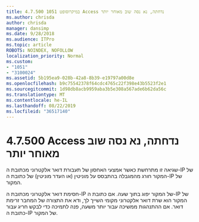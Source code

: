 ```yaml
---
title: במיקרוסופט 1051 4.7.500 Access נדחתה, נא נסה שוב מאוחר יותר
ms.author: chrisda
author: chrisda
manager: dansimp
ms.date: 9/28/2018
ms.audience: ITPro
ms.topic: article
ROBOTS: NOINDEX, NOFOLLOW
localization_priority: Normal
ms.custom:
- "1051"
- "3100024"
ms.assetid: 5b195ea9-028b-42a8-8b39-e19797a00d8e
ms.openlocfilehash: b9c75542378f64cdc4765c22f398e43b5523f2e1
ms.sourcegitcommit: 1d98db8acb9959aba3b5e308a567ade6b62da56c
ms.translationtype: MT
ms.contentlocale: he-IL
ms.lasthandoff: 08/22/2019
ms.locfileid: "36517140"
---
```

# <a name="47500-access-denied-please-try-again-later"></a>4.7.500 Access נדחתה, נא נסה שוב מאוחר יותר

שגיאה זו מתרחשת כאשר אמצעי האחסון של תעבורת דואר אלקטרוני מכתובת ה-IP של המקור חורג מהמגבלה בהתבסס על מוניטין (או העדר מוניטין) של כתובת ה-IP של המקור.

חסימת דואר אלקטרוני מכתובת ה-IP של המקור יפוג בתוך שעה. אם כתובת ה-IP של המקור הוא שרת דואר אלקטרוני מקומי השייך לך, ודא את התצורה של המחבר זרימת דואר. אם ההתנהגות ממשיכה עבור יותר משעה, פנה לתמיכה כדי לבקש חריג עבור כתובת ה-IP של המקור.
